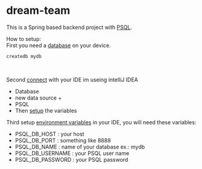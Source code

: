 # dream-team
This is a Spring based backend project with [PSQL](http://postgresguide.com/utilities/psql.html).

How to setup:<br>
First you need a [database](https://www.postgresql.org/docs/9.1/app-createdb.html) on your device.<br>
```bash 
createdb mydb
```
<br>

Second [connect](https://www.jetbrains.com/help/idea/database-tool-window.html) with your IDE im useing intelliJ IDEA
- Database<br>
- new data source + <br>
- PSQL<br>
- Then [setup](https://www.jetbrains.com/help/idea/connecting-to-a-database.html#connect-to-cassandra-database) the variables<br>

Third setup [environment variables](https://www.jetbrains.com/help/objc/add-environment-variables-and-program-arguments.html) in your IDE, you will need these variables:
- PSQL_DB_HOST : your host
- PSQL_DB_PORT  : something like 8888
- PSQL_DB_NAME  : name of your database ex.: mydb
- PSQL_DB_USERNAME : your PSQL user name
- PSQL_DB_PASSWORD : your PSQL password
